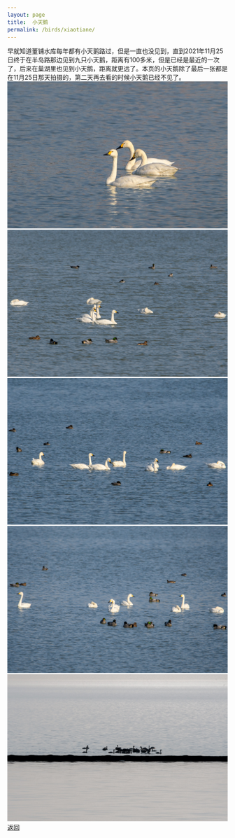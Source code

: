 ```yaml
---
layout: page
title: 	小天鹅
permalink: /birds/xiaotiane/
---
```

早就知道董铺水库每年都有小天鹅路过，但是一直也没见到，直到2021年11月25日终于在半岛路那边见到九只小天鹅，距离有100多米，但是已经是最近的一次了，后来在巢湖里也见到小天鹅，距离就更远了。本页的小天鹅除了最后一张都是在11月25日那天拍摄的，第二天再去看的时候小天鹅已经不见了。
![](../picture/小天鹅/DSC_0215.jpg)
![](../picture/小天鹅/DSC_0194.jpg)
![](../picture/小天鹅/DSC_0239.jpg)
![](../picture/小天鹅/DSC_0244.jpg)
![](../picture/小天鹅/DSC_2191.jpg)
[返回](../../)
